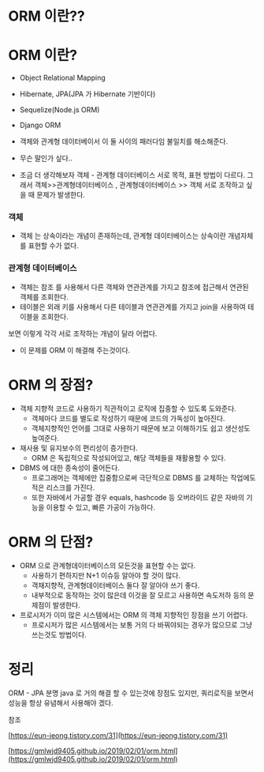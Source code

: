 # ORM 이란??

# ORM 이란?

- Object Relational Mapping
- Hibernate, JPA(JPA 가 Hibernate 기반이다)
- Sequelize(Node.js ORM)
- Django ORM
- 객체와 관계형 데이터베이서 이 둘 사이의 패러다임 불일치를 해소해준다.

- 무슨 말인가 싶다..
- 조금 더 생각해보자 객체 - 관계형 데이터베이스 서로 목적, 표현 방법이 다르다. 그래서 객체>>관계형데이터베이스 , 관계형데이터베이스 >> 객체 서로 조작하고 싶을 때 문제가 발생한다.

### 객체

- 객체 는 상속이라는 개념이 존재하는데, 관계형 데이터베이스는 상속이란 개념자체를 표현할 수가 없다.

### 관계형 데이터베이스

- 객체는 참조 를 사용해서 다른 객체와 연관관계를 가지고 참조에 접근해서 연관된 객체를 조회한다.
- 테이블은 외래 키를 사용해서 다른 테이블과 연관관계를 가지고 join을 사용하여 테이블을 조회한다.

보면 이렇게 각각 서로 조작하는 개념이 달라 어렵다.

- 이 문제를 ORM 이 해결해 주는것이다.

# ORM 의 장점?

- 객체 지향적 코드로 사용하기 직관적이고 로직에 집중할 수 있도록 도와준다.
    - 객체마다 코드를 별도로 작성하기 때문에 코드의 가독성이 높아진다.
    - 객체지향적인 언어를 그대로 사용하기 때문에 보고 이해하기도 쉽고 생산성도 높여준다.
- 재사용 및 유지보수의 편리성이 증가한다.
    - ORM 은 독립적으로 작성되어있고, 해당 객체들을 재활용할 수 있다.
- DBMS 에 대한 종속성이 줄어든다.
    - 프로그래머는 객체에만 집중함으로써 극단적으로 DBMS 를 교체하는 작업에도 적은 리스크를 가진다.
    - 또한 자바에서 가공할 경우 equals, hashcode 등 오버라이드 같은 자바의 기능을 이용할 수 있고, 빠른 가공이 가능하다.

# ORM 의 단점?

- ORM 으로 관계형데이터베이스의 모든것을 표현할 수는 없다.
    - 사용하기 편하지만 N+1 이슈등 알아야 할 것이 많다.
    - 객채지향적, 관계형데이터베이스 둘다 잘 알아야 쓰기 좋다.
    - 내부적으로 동작하는 것이 많은데 이것을 잘 모르고 사용하면 속도저하 등의 문제점이 발생한다.
- 프로시저가 이미 많은 시스템에서는 ORM 의 객체 지향적인 장점을 쓰기 어렵다.
    - 프로시저가 많은 시스템에서는 보통 거의 다 바꿔야되는 경우가 많으므로 그냥 쓰는것도 방법이다.

# 정리

ORM - JPA 분명 java 로 거의 해결 할 수 있는것에 장점도 있지만, 쿼리로직을 보면서 성능을 항상 유념해서 사용해야 겠다.

참조

[https://eun-jeong.tistory.com/31](https://eun-jeong.tistory.com/31)

[https://gmlwjd9405.github.io/2019/02/01/orm.html](https://gmlwjd9405.github.io/2019/02/01/orm.html)